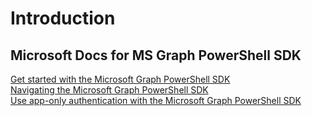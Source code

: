 # Introduction


## Microsoft Docs for MS Graph PowerShell SDK

[Get started with the Microsoft Graph PowerShell SDK](https://docs.microsoft.com/en-us/graph/powershell/get-started)  
[Navigating the Microsoft Graph PowerShell SDK](https://docs.microsoft.com/en-us/graph/powershell/navigating)  
[Use app-only authentication with the Microsoft Graph PowerShell SDK](https://docs.microsoft.com/en-us/graph/powershell/app-only?tabs=azure-portal)  
